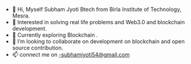 - 👋 Hi, Myself Subham Jyoti Btech from Birla Institute of Technology, Mesra.
- 👀  Interested in solving real life problems and Web3.0 and blockchain development.
- 🌱 Currently exploring  Blockchain .
- 💞️ I’m looking to collaborate on  development on blockchain and open source contribution.
- 📫 connect me on -subhamjyoti54@gmail.com

 

<!---
Derixtar54/Derixtar54 is a ✨ special ✨ repository because its `README.md` (this file) appears on your GitHub profile.
You can click the Preview link to take a look at your changes.
--->
